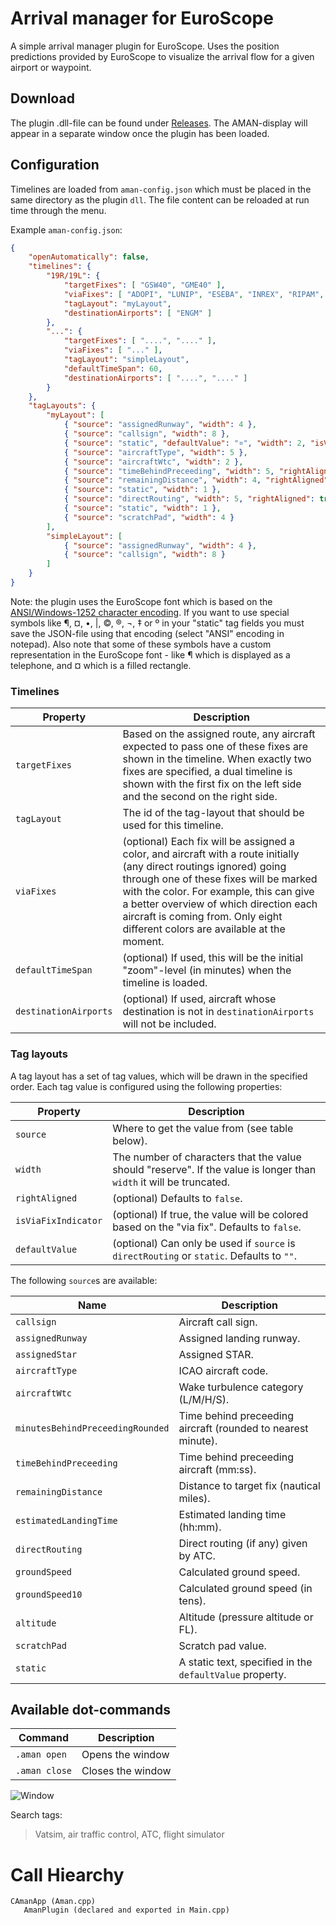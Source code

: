 # Arrival manager for EuroScope 
A simple arrival manager plugin for EuroScope. Uses the position predictions provided by EuroScope to visualize the arrival flow for a given airport or waypoint.

## Download

The plugin .dll-file can be found under [Releases](https://github.com/EvenAR/euroscope-aman/releases). The AMAN-display will appear in a separate window once the plugin has been loaded.

## Configuration

Timelines are loaded from `aman-config.json` which must be placed in the same directory as the plugin `dll`. The file content can be reloaded at run time through the menu. 

Example `aman-config.json`:

```json
{
    "openAutomatically": false,
    "timelines": {
        "19R/19L": {
            "targetFixes": [ "GSW40", "GME40" ],
            "viaFixes": [ "ADOPI", "LUNIP", "ESEBA", "INREX", "RIPAM", "BELGU" ],
            "tagLayout": "myLayout",
            "destinationAirports": [ "ENGM" ]
        },
        "...": {
            "targetFixes": [ "....", "...." ],
            "viaFixes": [ "..." ],
            "tagLayout": "simpleLayout",
            "defaultTimeSpan": 60,
            "destinationAirports": [ "....", "...." ]
        }
    },
    "tagLayouts": {
        "myLayout": [
            { "source": "assignedRunway", "width": 4 },
            { "source": "callsign", "width": 8 },
            { "source": "static", "defaultValue": "¤", "width": 2, "isViaFixIndicator": true },
            { "source": "aircraftType", "width": 5 },
            { "source": "aircraftWtc", "width": 2 },
            { "source": "timeBehindPreceeding", "width": 5, "rightAligned": true },
            { "source": "remainingDistance", "width": 4, "rightAligned": true },
            { "source": "static", "width": 1 },
            { "source": "directRouting", "width": 5, "rightAligned": true, "defaultValue": "-----" },
            { "source": "static", "width": 1 },
            { "source": "scratchPad", "width": 4 }
        ],
        "simpleLayout": [
            { "source": "assignedRunway", "width": 4 },
            { "source": "callsign", "width": 8 }
        ]
    }
}
```

Note: the plugin uses the EuroScope font which is based on the [ANSI/Windows-1252 character encoding](http://www.alanwood.net/demos/ansi.html). If you want to use special symbols like ¶, ¤, •, |, ©, ®, ¬, ‡ or º in your "static" tag fields you must save the JSON-file using that encoding (select "ANSI" encoding in notepad). Also note that some of these symbols have a custom representation in the EuroScope font - like ¶ which is displayed as a telephone, and ¤ which is a filled rectangle.

### Timelines

| Property         | Description
|------------------|---------------
| `targetFixes`    | Based on the assigned route, any aircraft expected to pass one of these fixes are shown in the timeline. When exactly two fixes are specified, a dual timeline is shown with the first fix on the left side and the second on the right side.
| `tagLayout`      | The id of the tag-layout that should be used for this timeline.
| `viaFixes`       | (optional) Each fix will be assigned a color, and aircraft with a route initially (any direct routings ignored) going through one of these fixes will be marked with the color. For example, this can give a better overview of which direction each aircraft is coming from. Only eight different colors are available at the moment.
| `defaultTimeSpan`| (optional) If used, this will be the initial "zoom"-level (in minutes) when the timeline is loaded.
| `destinationAirports` | (optional) If used, aircraft whose destination is not in `destinationAirports` will not be included.

### Tag layouts

A tag layout has a set of tag values, which will be drawn in the specified order. Each tag value is configured using the following properties:

| Property            | Description
|---------------------|---------------
| `source`            | Where to get the value from (see table below).
| `width`             | The number of characters that the value should "reserve". If the value is longer than `width` it will be truncated.
| `rightAligned`      | (optional) Defaults to `false`.
| `isViaFixIndicator` | (optional) If true, the value will be colored based on the "via fix". Defaults to `false`.
| `defaultValue`      | (optional) Can only be used if `source` is `directRouting` or `static`. Defaults to `""`.

The following `source`s are available:

| Name                             | Description
|----------------------------------|---------------
| `callsign`                       | Aircraft call sign.
| `assignedRunway`                 | Assigned landing runway.
| `assignedStar`                   | Assigned STAR.
| `aircraftType`                   | ICAO aircraft code.
| `aircraftWtc`                    | Wake turbulence category (L/M/H/S).
| `minutesBehindPreceedingRounded` | Time behind preceeding aircraft (rounded to nearest minute).
| `timeBehindPreceeding`           | Time behind preceeding aircraft (mm:ss).
| `remainingDistance`              | Distance to target fix (nautical miles).
| `estimatedLandingTime`           | Estimated landing time (hh:mm).
| `directRouting`                  | Direct routing (if any) given by ATC.
| `groundSpeed`                    | Calculated ground speed.
| `groundSpeed10`                  | Calculated ground speed (in tens).
| `altitude`                       | Altitude (pressure altitude or FL).
| `scratchPad`                     | Scratch pad value.
| `static`                         | A static text, specified in the `defaultValue` property.

## Available dot-commands

| Command             | Description
|---------------------|---------------
| `.aman open`        | Opens the window 
| `.aman close`       | Closes the window

![Window](https://i.gyazo.com/abd832a844331f03635ee72e5562ee13.png)

Search tags:
> Vatsim, air traffic control, ATC, flight simulator


# Call Hiearchy
```
CAmanApp (Aman.cpp)
   AmanPlugin (declared and exported in Main.cpp)
```
